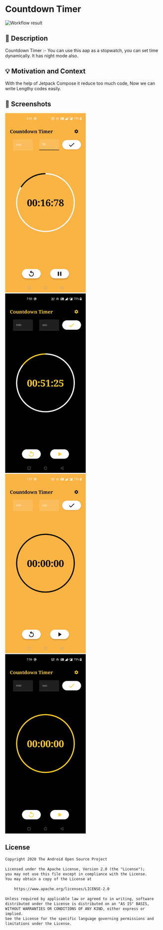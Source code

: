 # Countdown Timer

![Workflow result](https://github.com/mohd-naushaaad/CountdownTimer/workflows/Check/badge.svg)

## :scroll: Description

Countdown Timer :- You can use this aap as a stopwatch, you can set time dynamically. It has night mode also. 

## :bulb: Motivation and Context

With the help of Jetpack Compose it reduce too much code, Now we can write Lengthy codes easily.
<br />

## :camera_flash: Screenshots

<img src="/results/screenshot_1.png" width="260">&emsp;<img src="/results/screenshot_2.png" width="260">
<br />
<img src="/results/screenshot_3.png" width="260">&emsp;<img src="/results/screenshot_4.png" width="260">
<br />

## License

```
Copyright 2020 The Android Open Source Project

Licensed under the Apache License, Version 2.0 (the "License");
you may not use this file except in compliance with the License.
You may obtain a copy of the License at

    https://www.apache.org/licenses/LICENSE-2.0

Unless required by applicable law or agreed to in writing, software
distributed under the License is distributed on an "AS IS" BASIS,
WITHOUT WARRANTIES OR CONDITIONS OF ANY KIND, either express or implied.
See the License for the specific language governing permissions and
limitations under the License.
```